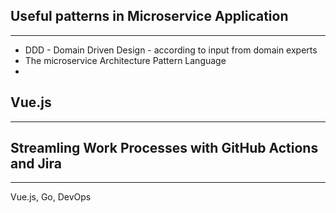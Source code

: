 
## Useful patterns in Microservice Application
----

- DDD - Domain Driven Design - according to input from domain experts
- The microservice Architecture Pattern Language
- 

## Vue.js
---



## Streamling Work Processes with GitHub Actions and Jira
---

Vue.js, Go, DevOps